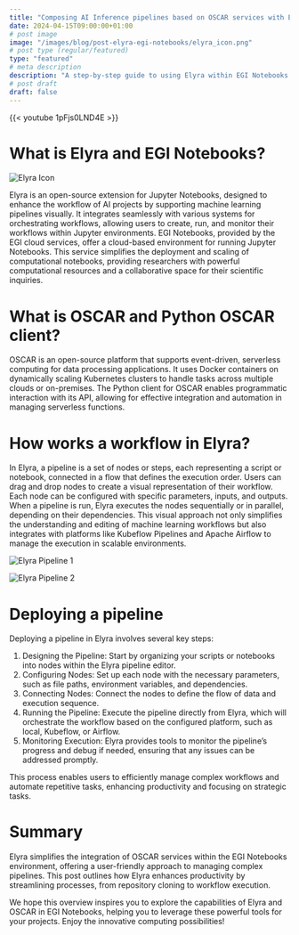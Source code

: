 ```yaml
---
title: "Composing AI Inference pipelines based on OSCAR services with Elyra in EGI Notebooks"
date: 2024-04-15T09:00:00+01:00
# post image
image: "/images/blog/post-elyra-egi-notebooks/elyra_icon.png"
# post type (regular/featured)
type: "featured"
# meta description
description: "A step-by-step guide to using Elyra within EGI Notebooks to interact with OSCAR services."
# post draft
draft: false
---
```


{{< youtube 1pFjs0LND4E >}}


# What is Elyra and EGI Notebooks?

![Elyra Icon](../../images/blog/post-elyra-egi-notebooksS/elyra_icon_1.png)

Elyra is an open-source extension for Jupyter Notebooks, designed to enhance the workflow of AI projects by supporting machine learning pipelines visually. It integrates seamlessly with various systems for orchestrating workflows, allowing users to create, run, and monitor their workflows within Jupyter environments. EGI Notebooks, provided by the EGI cloud services, offer a cloud-based environment for running Jupyter Notebooks. This service simplifies the deployment and scaling of computational notebooks, providing researchers with powerful computational resources and a collaborative space for their scientific inquiries.


# What is OSCAR and Python OSCAR client?

OSCAR is an open-source platform that supports event-driven, serverless computing for data processing applications. It uses Docker containers on dynamically scaling Kubernetes clusters to handle tasks across multiple clouds or on-premises. The Python client for OSCAR enables programmatic interaction with its API, allowing for effective integration and automation in managing serverless functions. 

# How works a workflow in Elyra?

In Elyra, a pipeline is a set of nodes or steps, each representing a script or notebook, connected in a flow that defines the execution order. Users can drag and drop nodes to create a visual representation of their workflow. Each node can be configured with specific parameters, inputs, and outputs. When a pipeline is run, Elyra executes the nodes sequentially or in parallel, depending on their dependencies. This visual approach not only simplifies the understanding and editing of machine learning workflows but also integrates with platforms like Kubeflow Pipelines and Apache Airflow to manage the execution in scalable environments.

![Elyra Pipeline 1](../../images/blog/post-elyra-egi-notebooksS/others_examples_1.png)

![Elyra Pipeline 2](../../images/blog/post-elyra-egi-notebooksS/others_examples_2.png)

# Deploying a pipeline 


Deploying a pipeline in Elyra involves several key steps:

1. Designing the Pipeline: Start by organizing your scripts or notebooks into nodes within the Elyra pipeline editor.
2. Configuring Nodes: Set up each node with the necessary parameters, such as file paths, environment variables, and dependencies.
3. Connecting Nodes: Connect the nodes to define the flow of data and execution sequence.
4. Running the Pipeline: Execute the pipeline directly from Elyra, which will orchestrate the workflow based on the configured platform, such as local, Kubeflow, or Airflow.
5. Monitoring Execution: Elyra provides tools to monitor the pipeline’s progress and debug if needed, ensuring that any issues can be addressed promptly.

This process enables users to efficiently manage complex workflows and automate repetitive tasks, enhancing productivity and focusing on strategic tasks.


# Summary

Elyra simplifies the integration of OSCAR services within the EGI Notebooks environment, offering a user-friendly approach to managing complex pipelines. This post outlines how Elyra enhances productivity by streamlining processes, from repository cloning to workflow execution.

We hope this overview inspires you to explore the capabilities of Elyra and OSCAR in EGI Notebooks, helping you to leverage these powerful tools for your projects. Enjoy the innovative computing possibilities!






